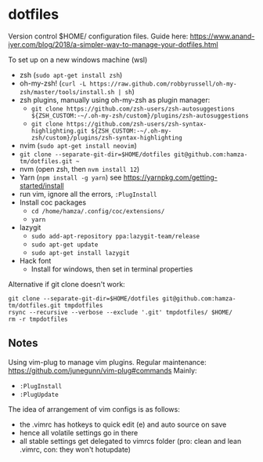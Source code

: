 # dotfiles
Version control $HOME/ configuration files. Guide here: https://www.anand-iyer.com/blog/2018/a-simpler-way-to-manage-your-dotfiles.html

To set up on a new windows machine (wsl)
  * zsh (`sudo apt-get install zsh`)
  * oh-my-zsh! (`curl -L https://raw.github.com/robbyrussell/oh-my-zsh/master/tools/install.sh | sh`)
  * zsh plugins, manually using oh-my-zsh as plugin manager:
    * `git clone https://github.com/zsh-users/zsh-autosuggestions ${ZSH_CUSTOM:-~/.oh-my-zsh/custom}/plugins/zsh-autosuggestions`
    * `git clone https://github.com/zsh-users/zsh-syntax-highlighting.git ${ZSH_CUSTOM:-~/.oh-my-zsh/custom}/plugins/zsh-syntax-highlighting`
  * nvim (`sudo apt-get install neovim`)
  * `git clone --separate-git-dir=$HOME/dotfiles git@github.com:hamza-tm/dotfiles.git ~`
  * nvm (open zsh, then `nvm install 12`)
  * Yarn (`npm install -g yarn`) see https://yarnpkg.com/getting-started/install
  * run vim, ignore all the errors, `:PlugInstall`
  * Install coc packages
    * `cd /home/hamza/.config/coc/extensions/`
    * `yarn`
  * lazygit
    * `sudo add-apt-repository ppa:lazygit-team/release`
    * `sudo apt-get update`
    * `sudo apt-get install lazygit`
  * Hack font
    * Install for windows, then set in terminal properties

Alternative if git clone doesn't work:
```
git clone --separate-git-dir=$HOME/dotfiles git@github.com:hamza-tm/dotfiles.git tmpdotfiles
rsync --recursive --verbose --exclude '.git' tmpdotfiles/ $HOME/
rm -r tmpdotfiles
```

## Notes

Using vim-plug to manage vim plugins. Regular maintenance: https://github.com/junegunn/vim-plug#commands
Mainly:
  * `:PlugInstall`
  * `:PlugUpdate`

The idea of arrangement of vim configs is as follows:
  * the .vimrc has hotkeys to quick edit (<leader>e) and auto source on save
  * hence all volatile settings go in there
  * all stable settings get delegated to vimrcs folder (pro: clean and lean .vimrc, con: they won't hotupdate)
